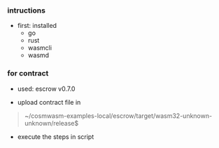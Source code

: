 ### intructions

* first: installed
  - go
  - rust
  - wasmcli
  - wasmd
  
  
 ### for contract
 - used: escrow v0.7.0
 * upload contract file in
 > ~/cosmwasm-examples-local/escrow/target/wasm32-unknown-unknown/release$
  
  
 * execute the steps in script

